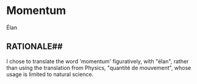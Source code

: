 # Momentum #

Élan

## RATIONALE##

I chose to translate the word 'momentum' figuratively, with "élan",
rather than using the translation from Physics, "quantité de mouvement",
whose usage is limited to natural science.
